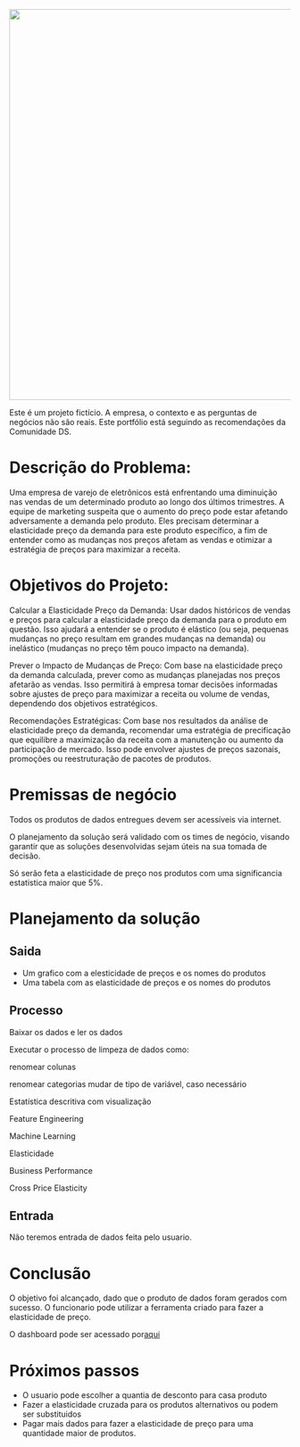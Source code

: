 <div align='center'>
<img src="https://github.com/douglasaturnino/elasticidade-de-preco/assets/95532957/f5b73b07-406b-4835-b963-072764985703"  width=700px/>
</div>

Este é um projeto fictício. A empresa, o contexto e as perguntas de negócios não são reais. Este portfólio está seguindo as recomendações da Comunidade DS. 

# Descrição do Problema:

Uma empresa de varejo de eletrônicos está enfrentando uma diminuição nas vendas de um determinado produto ao longo dos últimos trimestres. A equipe de marketing suspeita que o aumento do preço pode estar afetando adversamente a demanda pelo produto. Eles precisam determinar a elasticidade preço da demanda para este produto específico, a fim de entender como as mudanças nos preços afetam as vendas e otimizar a estratégia de preços para maximizar a receita.

# Objetivos do Projeto:

Calcular a Elasticidade Preço da Demanda: Usar dados históricos de vendas e preços para calcular a elasticidade preço da demanda para o produto em questão. Isso ajudará a entender se o produto é elástico (ou seja, pequenas mudanças no preço resultam em grandes mudanças na demanda) ou inelástico (mudanças no preço têm pouco impacto na demanda).

Prever o Impacto de Mudanças de Preço: Com base na elasticidade preço da demanda calculada, prever como as mudanças planejadas nos preços afetarão as vendas. Isso permitirá à empresa tomar decisões informadas sobre ajustes de preço para maximizar a receita ou volume de vendas, dependendo dos objetivos estratégicos.

Recomendações Estratégicas: Com base nos resultados da análise de elasticidade preço da demanda, recomendar uma estratégia de precificação que equilibre a maximização da receita com a manutenção ou aumento da participação de mercado. Isso pode envolver ajustes de preços sazonais, promoções ou reestruturação de pacotes de produtos.

# Premissas de negócio

Todos os produtos de dados entregues devem ser acessíveis via internet.

O planejamento da solução será validado com os times de negócio, visando garantir que as soluções desenvolvidas sejam úteis na sua tomada de decisão.

Só serão feta a elasticidade de preço nos produtos com uma significancia estatistica maior que 5%. 

# Planejamento da solução

## Saida
- Um grafico com a elesticidade de preços e os nomes do produtos 
- Uma tabela com as elasticidade de preços e os nomes do produtos 

## Processo
Baixar os dados e ler os dados

Executar o processo de limpeza de dados como:

renomear colunas

renomear categorias
mudar de tipo de variável, caso necessário

Estatística descritiva com visualização

Feature Engineering

Machine Learning

Elasticidade

Business Performance

Cross Price Elasticity

## Entrada
Não teremos entrada de dados feita pelo usuario.

# Conclusão
O objetivo foi alcançado, dado que o produto de dados foram gerados com sucesso. O funcionario pode utilizar a ferramenta criado para fazer a elasticidade de preço.

O dashboard pode ser acessado por[aqui](https://elasticidade-de-preco-dso.streamlit.app/)

# Próximos passos

- O usuario pode escolher a quantia de desconto para casa produto
- Fazer a elasticidade cruzada para os produtos alternativos ou podem ser substituidos
- Pagar mais dados para fazer a elasticidade de preço para uma quantidade maior de produtos.